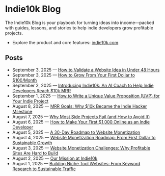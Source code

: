 # Indie10k Blog

The Indie10k Blog is your playbook for turning ideas into income—packed with guides, lessons, and stories to help indie developers grow profitable projects.

- Explore the product and core features: [indie10k.com](https://indie10k.com/?utm_source=github&utm_medium=repo&utm_campaign=blog-mirror&utm_content=readme-home)

## Posts

- September 3, 2025 — [How to Validate a Website Idea in Under 48 Hours](https://indie10k.com/blog/2025-09-03-validate-website-idea-under-48-hours?utm_source=github&utm_medium=repo&utm_campaign=blog-mirror&utm_content=2025-09-03-validate-website-idea-under-48-hours)
- September 3, 2025 — [How to Grow From Your First Dollar to $100/Month](https://indie10k.com/blog/2025-09-03-expansion-website-growth?utm_source=github&utm_medium=repo&utm_campaign=blog-mirror&utm_content=2025-09-03-expansion-website-growth)
- September 2, 2025 — [Introducing Indie10k: An AI Coach to Help Indie Developers Reach $10k MRR](https://indie10k.com/blog/2025-09-02-indie10k-launch?utm_source=github&utm_medium=repo&utm_campaign=blog-mirror&utm_content=2025-09-02-indie10k-launch)
- September 1, 2025 — [How to Write a Unique Value Proposition (UVP) for Your Indie Project](https://indie10k.com/blog/2025-09-01-how-to-write-uvp-for-indie-projects?utm_source=github&utm_medium=repo&utm_campaign=blog-mirror&utm_content=2025-09-01-how-to-write-uvp-for-indie-projects)
- August 8, 2025 — [MRR Goals: Why $10k Became the Indie Hacker Milestone](https://indie10k.com/blog/2025-08-08-mrr-goals-10k-milestone?utm_source=github&utm_medium=repo&utm_campaign=blog-mirror&utm_content=2025-08-08-mrr-goals-10k-milestone)
- August 7, 2025 — [Why Most Side Projects Fail (and How to Avoid It)](https://indie10k.com/blog/2025-08-07-why-most-side-projects-fail?utm_source=github&utm_medium=repo&utm_campaign=blog-mirror&utm_content=2025-08-07-why-most-side-projects-fail)
- August 6, 2025 — [How to Make Your First $1,000 Online as an Indie Developer](https://indie10k.com/blog/2025-08-06-make-first-1000-online-indie-developer?utm_source=github&utm_medium=repo&utm_campaign=blog-mirror&utm_content=2025-08-06-make-first-1000-online-indie-developer)
- August 5, 2025 — [A 30-Day Roadmap to Website Monetization](https://indie10k.com/blog/2025-08-05-build-profitable-website-in-30-days?utm_source=github&utm_medium=repo&utm_campaign=blog-mirror&utm_content=2025-08-05-build-profitable-website-in-30-days)
- August 4, 2025 — [Website Monetization Roadmap: From First Dollar to Sustainable Growth](https://indie10k.com/blog/2025-08-04-steps-to-profitable-website?utm_source=github&utm_medium=repo&utm_campaign=blog-mirror&utm_content=2025-08-04-steps-to-profitable-website)
- August 3, 2025 — [Website Monetization Challenges: Why Profitable Sites Are Hard to Build](https://indie10k.com/blog/2025-08-03-website-monetization-challenges?utm_source=github&utm_medium=repo&utm_campaign=blog-mirror&utm_content=2025-08-03-website-monetization-challenges)
- August 2, 2025 — [Our Mission at Indie10k](https://indie10k.com/blog/2025-08-02-mission?utm_source=github&utm_medium=repo&utm_campaign=blog-mirror&utm_content=2025-08-02-mission)
- August 1, 2025 — [Building Niche Tool Websites: From Keyword Research to Sustainable Traffic](https://indie10k.com/blog/2025-08-01-niche-tool-website-101?utm_source=github&utm_medium=repo&utm_campaign=blog-mirror&utm_content=2025-08-01-niche-tool-website-101)

